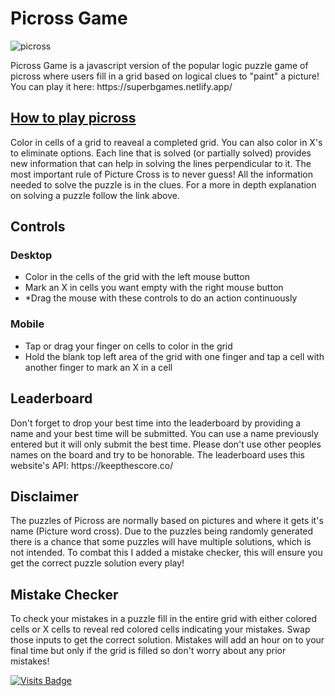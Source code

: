 # Picross Game
![picross](https://user-images.githubusercontent.com/29354749/229246964-73382e2b-c3b0-4747-842d-57f3de4735b2.jpg)

<p>Picross Game is a javascript version of the popular logic puzzle game of picross where users fill in a grid based on logical clues to "paint" a picture! You can play it here: https://superbgames.netlify.app/</p>

## [How to play picross](https://www.hanjie-star.com/en-us/how-to-solve-picross/solve-first-picross-puzzle)
<p>Color in cells of a grid to reaveal a completed grid. You can also color in X's to eliminate options. Each line that is solved (or partially solved) provides new information that can help in solving the lines perpendicular to it. The most important rule of Picture Cross is to never guess! All the information needed to solve the puzzle is in the clues. For a more in depth explanation on solving a puzzle follow the link above.</p>

## Controls

### Desktop
<ul>
  <li>Color in the cells of the grid with the left mouse button</li>
  <li>Mark an X in cells you want empty with the right mouse button</li>
  <li>*Drag the mouse with these controls to do an action continuously</li>
</ul>

### Mobile
<ul>
  <li>Tap or drag your finger on cells to color in the grid</li>
  <li>Hold the blank top left area of the grid with one finger and tap a cell with another finger to mark an X in a cell</li>
</ul>

## Leaderboard
<p>Don't forget to drop your best time into the leaderboard by providing a name and your best time will be submitted. You can use a name previously entered but it will only submit the best time. Please don't use other peoples names on the board and try to be honorable. The leaderboard uses this website's API: https://keepthescore.co/</p>

## Disclaimer
<p>The puzzles of Picross are normally based on pictures and where it gets it's name (Picture word cross). Due to the puzzles being randomly generated there is a chance that some puzzles will have multiple solutions, which is not intended. To combat this I added a mistake checker, this will ensure you get the correct puzzle solution every play!</p>

## Mistake Checker
<p>To check your mistakes in a puzzle fill in the entire grid with either colored cells or X cells to reveal red colored cells indicating your mistakes. Swap those inputs to get the correct solution. Mistakes will add an hour on to your final time but only if the grid is filled so don't worry about any prior mistakes!</p>

[![Visits Badge](https://badges.strrl.dev/visits/SuperbHappyGuy/Picross-Game)](https://badges.strrl.dev)
